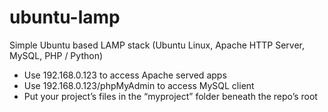 # ubuntu-lamp
Simple Ubuntu based LAMP stack (Ubuntu Linux, Apache HTTP Server, MySQL, PHP / Python)

- Use 192.168.0.123 to access Apache served apps
- Use 192.168.0.123/phpMyAdmin to access MySQL client
- Put your project’s files in the “myproject” folder beneath the repo’s root
